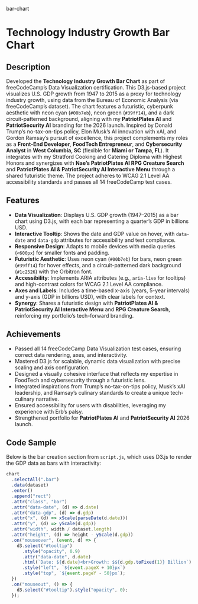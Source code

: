 bar-chart
# Technology Industry Growth Bar Chart

## Description
Developed the **Technology Industry Growth Bar Chart** as part of freeCodeCamp’s Data Visualization certification. This D3.js-based project visualizes U.S. GDP growth from 1947 to 2015 as a proxy for technology industry growth, using data from the Bureau of Economic Analysis (via freeCodeCamp’s dataset). The chart features a futuristic, cyberpunk aesthetic with neon cyan (`#00b7eb`), neon green (`#39ff14`), and a dark circuit-patterned background, aligning with my **PatriotPlates AI** and **PatriotSecurity AI** branding for the 2026 launch. Inspired by Donald Trump’s no-tax-on-tips policy, Elon Musk’s AI innovation with xAI, and Gordon Ramsay’s pursuit of excellence, this project complements my roles as a **Front-End Developer**, **FoodTech Entrepreneur**, and **Cybersecurity Analyst** in **West Columbia, SC** (flexible for **Miami or Tampa, FL**). It integrates with my Stratford Cooking and Catering Diploma with Highest Honors and synergizes with **Nae’s PatriotPlates AI RPG Creature Search** and **PatriotPlates AI & PatriotSecurity AI Interactive Menu** through a shared futuristic theme. The project adheres to WCAG 2.1 Level AA accessibility standards and passes all 14 freeCodeCamp test cases.

## Features
- **Data Visualization**: Displays U.S. GDP growth (1947–2015) as a bar chart using D3.js, with each bar representing a quarter’s GDP in billions USD.
- **Interactive Tooltip**: Shows the date and GDP value on hover, with `data-date` and `data-gdp` attributes for accessibility and test compliance.
- **Responsive Design**: Adapts to mobile devices with media queries (`<600px`) for smaller fonts and padding.
- **Futuristic Aesthetic**: Uses neon cyan (`#00b7eb`) for bars, neon green (`#39ff14`) for hover effects, and a circuit-patterned dark background (`#1c2526`) with the Orbitron font.
- **Accessibility**: Implements ARIA attributes (e.g., `aria-live` for tooltips) and high-contrast colors for WCAG 2.1 Level AA compliance.
- **Axes and Labels**: Includes a time-based x-axis (years, 5-year intervals) and y-axis (GDP in billions USD), with clear labels for context.
- **Synergy**: Shares a futuristic design with **PatriotPlates AI & PatriotSecurity AI Interactive Menu** and **RPG Creature Search**, reinforcing my portfolio’s tech-forward branding.

## Achievements
- Passed all 14 freeCodeCamp Data Visualization test cases, ensuring correct data rendering, axes, and interactivity.
- Mastered D3.js for scalable, dynamic data visualization with precise scaling and axis configuration.
- Designed a visually cohesive interface that reflects my expertise in FoodTech and cybersecurity through a futuristic lens.
- Integrated inspirations from Trump’s no-tax-on-tips policy, Musk’s xAI leadership, and Ramsay’s culinary standards to create a unique tech-culinary narrative.
- Ensured accessibility for users with disabilities, leveraging my experience with Erb’s palsy.
- Strengthened portfolio for **PatriotPlates AI** and **PatriotSecurity AI** 2026 launch.

## Code Sample
Below is the bar creation section from `script.js`, which uses D3.js to render the GDP data as bars with interactivity:
```javascript
chart
  .selectAll(".bar")
  .data(dataset)
  .enter()
  .append("rect")
  .attr("class", "bar")
  .attr("data-date", (d) => d.date)
  .attr("data-gdp", (d) => d.gdp)
  .attr("x", (d) => xScale(parseDate(d.date)))
  .attr("y", (d) => yScale(d.gdp))
  .attr("width", width / dataset.length)
  .attr("height", (d) => height - yScale(d.gdp))
  .on("mouseover", (event, d) => {
    d3.select("#tooltip")
      .style("opacity", 0.9)
      .attr("data-date", d.date)
      .html(`Date: ${d.date}<br>Growth: $${d.gdp.toFixed(1)} Billion`)
      .style("left", `${event.pageX + 10}px`)
      .style("top", `${event.pageY - 50}px`);
  })
  .on("mouseout", () => {
    d3.select("#tooltip").style("opacity", 0);
  });
